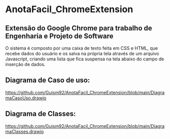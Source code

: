 # AnotaFacil_ChromeExtension
## Extensão do Google Chrome para trabalho de Engenharia e Projeto de Software

O sistema é composto por uma caixa de texto feita em CSS  e HTML, que recebe dados do usuário e os salva na própria tela através de um arquivo Javascript, criando uma lista que fica suspensa na tela abaixo do campo de inserção de dados.

## Diagrama de Caso de uso:
https://github.com/Guism92/AnotaFacil_ChromeExtension/blob/main/DiagramaCasoUso.drawio

## Diagrama de Classes:
https://github.com/Guism92/AnotaFacil_ChromeExtension/blob/main/DiagramaClasses.drawio

